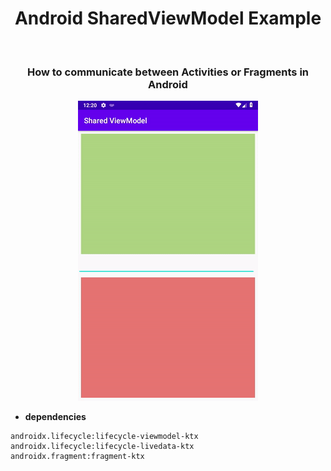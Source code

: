 <h1 align="center">Android SharedViewModel Example</h1>
</br>
<h3 align="center">How to communicate between Activities or Fragments in Android</h3>
<p align="center">
<img src="./art/vdo.gif"/>
</p>

* __dependencies__

```text
androidx.lifecycle:lifecycle-viewmodel-ktx
androidx.lifecycle:lifecycle-livedata-ktx
androidx.fragment:fragment-ktx
```

